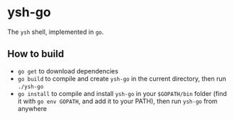# ysh-go

The `ysh` shell, implemented in `go`.

## How to build
- `go get` to download dependencies
- `go build` to compile and create `ysh-go` in the current directory, then run `./ysh-go`
- `go install` to compile and install `ysh-go` in your `$GOPATH/bin` folder (find it with `go env GOPATH`, and add it to your PATH), then run `ysh-go` from anywhere